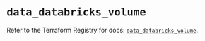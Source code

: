 # `data_databricks_volume`

Refer to the Terraform Registry for docs: [`data_databricks_volume`](https://registry.terraform.io/providers/databricks/databricks/1.52.0/docs/data-sources/volume).
